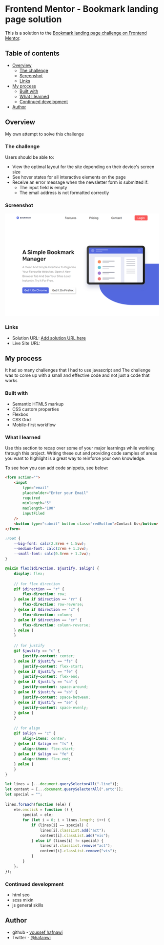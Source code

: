 # Frontend Mentor - Bookmark landing page solution

This is a solution to the [Bookmark landing page challenge on Frontend Mentor](https://www.frontendmentor.io/challenges/bookmark-landing-page-5d0b588a9edda32581d29158).

## Table of contents

-   [Overview](#overview)
    -   [The challenge](#the-challenge)
    -   [Screenshot](#screenshot)
    -   [Links](#links)
-   [My process](#my-process)
    -   [Built with](#built-with)
    -   [What I learned](#what-i-learned)
    -   [Continued development](#continued-development)
-   [Author](#author)

## Overview

My own attempt to solve this challenge

### The challenge

Users should be able to:

-   View the optimal layout for the site depending on their device's screen size
-   See hover states for all interactive elements on the page
-   Receive an error message when the newsletter form is submitted if:
    -   The input field is empty
    -   The email address is not formatted correctly

### Screenshot

![hero of the page](./screenshot.png)

### Links

-   Solution URL: [Add solution URL here](https://your-solution-url.com)
-   Live Site URL: [](https://ymhaah.github.io/bookmark/)

## My process

It had so many challenges that I had to use javascript and The challenge was to come up with a small and effective code and not just a code that works

### Built with

-   Semantic HTML5 markup
-   CSS custom properties
-   Flexbox
-   CSS Grid
-   Mobile-first workflow

### What I learned

Use this section to recap over some of your major learnings while working through this project. Writing these out and providing code samples of areas you want to highlight is a great way to reinforce your own knowledge.

To see how you can add code snippets, see below:

```html
<form action="">
	<input
		type="email"
		placeholder="Enter your Email"
		required
		minlength="5"
		maxlength="100"
		inputFiled
	/>
	<button type="submit" button class="redButton">Contact Us</button>
</form>
```

```css
:root {
	--big-font: calc(2.8rem + 1.5vw);
	--medium-font: calc(2rem + 1.3vw);
	--small-font: calc(0.8rem + 1.2vw);
}
```

```scss
@mixin flex($direction, $justify, $align) {
	display: flex;

	// for flex direction
	@if $direction == "r" {
		flex-direction: row;
	} @else if $direction == "rr" {
		flex-direction: row-reverse;
	} @else if $direction == "c" {
		flex-direction: column;
	} @else if $direction == "cr" {
		flex-direction: column-reverse;
	} @else {
	}

	// for justify
	@if $justify == "c" {
		justify-content: center;
	} @else if $justify == "fs" {
		justify-content: flex-start;
	} @else if $justify == "fe" {
		justify-content: flex-end;
	} @else if $justify == "sa" {
		justify-content: space-around;
	} @else if $justify == "sb" {
		justify-content: space-between;
	} @else if $justify == "se" {
		justify-content: space-evenly;
	} @else {
	}

	// for align
	@if $align == "c" {
		align-items: center;
	} @else if $align == "fs" {
		align-items: flex-start;
	} @else if $align == "fe" {
		align-items: flex-end;
	} @else {
	}
}
```

```js
let lines = [...document.querySelectorAll(".line")];
let content = [...document.querySelectorAll(".artc")];
let special = "";

lines.forEach(function (ele) {
	ele.onclick = function () {
		special = ele;
		for (let i = 0; i < lines.length; i++) {
			if (lines[i] == special) {
				lines[i].classList.add("act");
				content[i].classList.add("vis");
			} else if (lines[i] != special) {
				lines[i].classList.remove("act");
				content[i].classList.remove("vis");
			}
		}
	};
});
```

### Continued development

-   html seo
-   scss mixin
-   js general skills

## Author

-   github - [youssef hafnawi](https://github.com/ymhaah)
-   Twitter - [@hafanwi](https://twitter.com/hafanwi)
